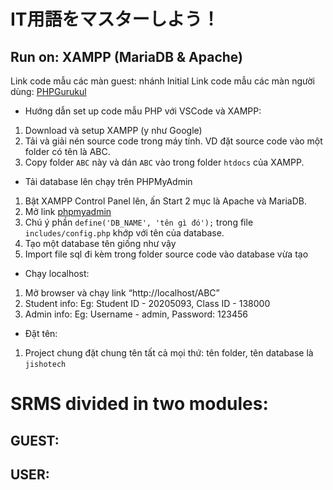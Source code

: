 # IT用語をマスターしよう！
## Run on: XAMPP (MariaDB & Apache)
Link code mẫu các màn guest: nhánh Initial
Link code mẫu các màn người dùng: [PHPGurukul](https://phpgurukul.com/old-age-home-management-system-using-php-and-mysql/#google_vignette)

* Hướng dẫn set up code mẫu PHP với VSCode và XAMPP:
1. Download và setup XAMPP (y như Google)
2. Tải và giải nén source code trong máy tính. VD đặt source code vào một folder có tên là ABC.
3. Copy folder ```ABC``` này và dán ```ABC``` vào trong folder ```htdocs``` của XAMPP.
* Tải database lên chạy trên PHPMyAdmin
1. Bật XAMPP Control Panel lên, ấn Start 2 mục là Apache và MariaDB.
2. Mở link [phpmyadmin](http://localhost/phpmyadmin)
3. Chú ý phần ```define('DB_NAME', 'tên gì đó');``` trong file ```includes/config.php``` khớp với tên của database.
4. Tạo một database tên giống như vậy
5. Import file sql đi kèm trong folder source code vào database vừa tạo
* Chạy localhost:
1. Mở browser và chạy link “http://localhost/ABC”
2. Student info: Eg: Student ID - 20205093, Class ID - 138000
3. Admin info: Eg: Username - admin, Password: 123456
* Đặt tên:
1. Project chung đặt chung tên tất cả mọi thứ: tên folder, tên database là ```jishotech```
# SRMS divided in two modules:
## GUEST:

## USER:

